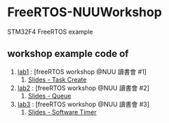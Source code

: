 # FreeRTOS-NUUWorkshop
STM32F4 FreeRTOS example

## workshop example code of
1. [lab1](Lab1_TaskCreat/) : [freeRTOS workshop @NUU 讀書會 #1]
   1. [Slides - Task Create](https://www.slideshare.net/ssuser7bffc6/free-rtos-workshop1nuu)
1. [lab2](Lab2_Queue/) : [freeRTOS workshop @NUU 讀書會 #2]
   1. [Slides - Queue](https://www.slideshare.net/ssuser7bffc6/free-rtos-workshop-2-nuu)
1. [lab3](Lab3_SoftwareTimer/) : [freeRTOS workshop @NUU 讀書會 #3]
   1. [Slides - Software Timer](https://www.slideshare.net/ssuser7bffc6/free-rtos-workshop3nuu)

